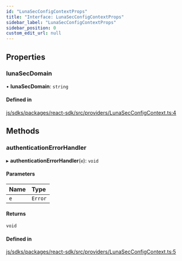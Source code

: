 ```yaml
---
id: "LunaSecConfigContextProps"
title: "Interface: LunaSecConfigContextProps"
sidebar_label: "LunaSecConfigContextProps"
sidebar_position: 0
custom_edit_url: null
---
```


## Properties

### lunaSecDomain

• **lunaSecDomain**: `string`

#### Defined in

[js/sdks/packages/react-sdk/src/providers/LunaSecConfigContext.ts:4](https://github.com/refinery-labs/lunasec-node-monorepo/blob/1194d08/js/sdks/packages/react-sdk/src/providers/LunaSecConfigContext.ts#L4)

## Methods

### authenticationErrorHandler

▸ **authenticationErrorHandler**(`e`): `void`

#### Parameters

| Name | Type |
| :------ | :------ |
| `e` | `Error` |

#### Returns

`void`

#### Defined in

[js/sdks/packages/react-sdk/src/providers/LunaSecConfigContext.ts:5](https://github.com/refinery-labs/lunasec-node-monorepo/blob/1194d08/js/sdks/packages/react-sdk/src/providers/LunaSecConfigContext.ts#L5)
